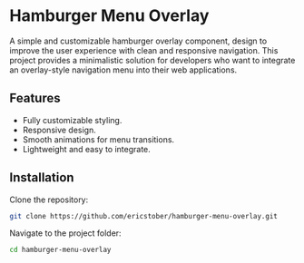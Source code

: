 # Hamburger Menu Overlay

A simple and customizable hamburger overlay component, design to improve the user experience with clean and responsive navigation.
This project provides a minimalistic solution for developers who want to integrate an overlay-style navigation menu into their web applications.

## Features

- Fully customizable styling.
- Responsive design.
- Smooth animations for menu transitions.
- Lightweight and easy to integrate.

## Installation

Clone the repository:

```bash
git clone https://github.com/ericstober/hamburger-menu-overlay.git
```

Navigate to the project folder:

```bash
cd hamburger-menu-overlay
```
